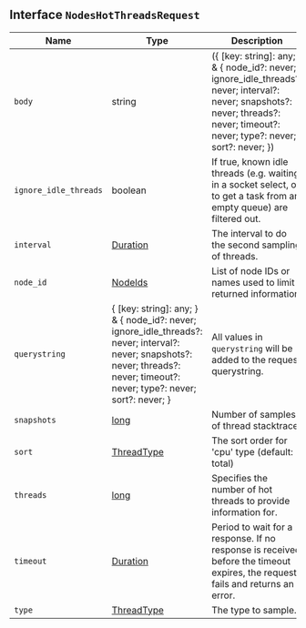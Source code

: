 ## Interface `NodesHotThreadsRequest`

| Name | Type | Description |
| - | - | - |
| `body` | string | ({ [key: string]: any; } & { node_id?: never; ignore_idle_threads?: never; interval?: never; snapshots?: never; threads?: never; timeout?: never; type?: never; sort?: never; }) | All values in `body` will be added to the request body. |
| `ignore_idle_threads` | boolean | If true, known idle threads (e.g. waiting in a socket select, or to get a task from an empty queue) are filtered out. |
| `interval` | [Duration](./Duration.md) | The interval to do the second sampling of threads. |
| `node_id` | [NodeIds](./NodeIds.md) | List of node IDs or names used to limit returned information. |
| `querystring` | { [key: string]: any; } & { node_id?: never; ignore_idle_threads?: never; interval?: never; snapshots?: never; threads?: never; timeout?: never; type?: never; sort?: never; } | All values in `querystring` will be added to the request querystring. |
| `snapshots` | [long](./long.md) | Number of samples of thread stacktrace. |
| `sort` | [ThreadType](./ThreadType.md) | The sort order for 'cpu' type (default: total) |
| `threads` | [long](./long.md) | Specifies the number of hot threads to provide information for. |
| `timeout` | [Duration](./Duration.md) | Period to wait for a response. If no response is received before the timeout expires, the request fails and returns an error. |
| `type` | [ThreadType](./ThreadType.md) | The type to sample. |
